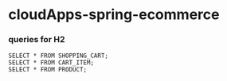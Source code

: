 # cloudApps-spring-ecommerce

### queries for H2

```
SELECT * FROM SHOPPING_CART;
SELECT * FROM CART_ITEM;
SELECT * FROM PRODUCT;
```
